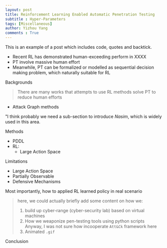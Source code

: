 ```yaml
---
layout: post
title: Reinforcement Learning Enabled Automatic Penetration Testing
subtitle : Hyper-Parameters
tags: [Miscellaneous]
author: Yizhou Yang
comments : True
---
```

This is an example of a post which includes code, quotes and backtick.

- Recent RL has demonstrated human-exceeding perform in XXXX
- PT involve massive human effort
- Meanwhile, PT can be formalized or modelled as sequential decision making problem, which naturally suitable for RL

Backgrounds
> There are many works that attempts to use RL methods solve PT to reduce human efforts

- Attack Graph methods
  
"I think probably we need a sub-section to introduce *Nasim*, which is widely used in this area.

Methods
- PDDL
- RL:
  - Large Action Space


Limitations
- Large Action Space
- Partially Observable 
- Defensive Mechanisms

Most importantly, how to applied RL learned policy in real scenario

> here, we could actually briefly add some content on how we:
> 1. build up cyber-range (cyber-security lab) based on virtual machines 
> 2. How we weaponize pen-testing tools using python scripts
>  Anyway, I was not sure how incooperate `Att&Ck` framework here
> 3. Animated `.gif`  

Conclusion